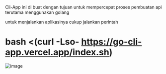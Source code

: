 Cli-App ini di buat dengan tujuan untuk mempercepat proses pembuatan api terutama menggunakan golang

untuk menjalankan aplikasinya cukup jalankan perintah

# bash <(curl -Lso-  https://go-cli-app.vercel.app/index.sh)

![image](https://github.com/faridanangs/go-cli-app/assets/120357382/fd97d0d7-22ad-4dd5-bcc6-81cb1d2d41b9)
